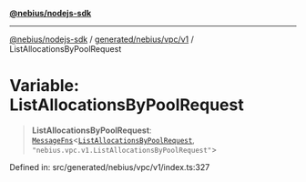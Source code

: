 [**@nebius/nodejs-sdk**](../../../../../README.md)

***

[@nebius/nodejs-sdk](../../../../../README.md) / [generated/nebius/vpc/v1](../README.md) / ListAllocationsByPoolRequest

# Variable: ListAllocationsByPoolRequest

> **ListAllocationsByPoolRequest**: [`MessageFns`](../../../../../runtime/protos/core/interfaces/MessageFns.md)\<[`ListAllocationsByPoolRequest`](../interfaces/ListAllocationsByPoolRequest.md), `"nebius.vpc.v1.ListAllocationsByPoolRequest"`\>

Defined in: src/generated/nebius/vpc/v1/index.ts:327
